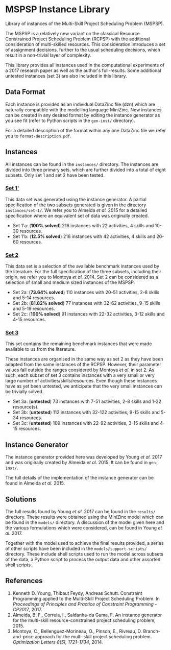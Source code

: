 # MSPSP Instance Library

Library of instances of the Multi-Skill Project Scheduling Problem (MSPSP).

The MSPSP is a relatively new variant on the classical Resource Constrained Project Scheduling Problem
(RCPSP) with the additional consideration of multi-skilled resources.
This consideration introduces a set of assignment decisions, further to the usual
scheduling decisions, which result in a non-trivial layer of complexity.

This library provides all instances used in the computational experiments of a 
2017 research paper as well as the author's full-results.
Some additional untested instances (set 3) are also included in this library.

## Data Format

Each instance is provided as an individual DataZinc file (dzn) which are 
naturally compatible with the modelling language MiniZinc. 
New instances can be created in any desired format by editing the 
instance generator as you see fit (refer to Python scripts in the `gen-inst/` directory).

For a detailed description of the format within any one DataZinc 
file we refer you to `format-description.pdf`.

## Instances

All instances can be found in the `instances/` directory. 
The instances are divided into three primary sets, 
which are further divided into a total of eight subsets.
Only set 1 and set 2 have been tested.

### [Set 1'](./instances/set-1/)

This data set was generated using the instance generator. 
A partial specification of the two subsets generated is given in the directory
`instances/set-1/`.
We refer you to Almeida *et al.* 2015 for a detailed specification where an equivalent set of data
was originally created.

* Set 1'a: (**100% solved**) 216 instances with 22 activities, 4 skills and 10-30 resources.
* Set 1'b: (**12.5% solved**) 216 instances with 42 activities, 4 skills and 20-60 resources.

### [Set 2](./instances/set-2/)

This data set is a selection of the available benchmark instances used by the literature. 
For the full specification of the three subsets, including their origin, we refer you to Montoya *et al.* 2014.
Set 2 can be considered as a selection of small and medium sized instances of the MSPSP.

* Set 2a: (**73.64% solved**) 110 instances with 20-51 activities, 2-8 skills and 5-14 resources.
* Set 2b: (**81.82% solved**) 77 instances with 32-62 activities, 9-15 skills and 5-19 resources.
* Set 2c: (**100% solved**) 91 instances with 22-32 activities, 3-12 skills and 4-15 resources.

### [Set 3](./instances/set-3/)

This set contains the remaining benchmark instances that were made available to us from the 
literature.

These instances are organised in the same way as set 2 as they have been 
adapted from the same instances of the RCPSP.
However, their parameter values fall outside the ranges considered by Montoya *et al.*
in set 2.
As such, each subset of set 3 contains instances with a very small or 
very large number of activities/skills/resources. 
Even though these instances have as yet been untested, 
we anticipate that the very small instances can be trivially solved.

* Set 3a: (**untested**) 73 instances with 7-51 activities, 2-8 skills and 1-22 resource(s).
* Set 3b: (**untested**) 112 instances with 32-122 activities, 9-15 skills and 5-34 resources.
* Set 3c: (**untested**) 109 instances with 22-92 activities, 3-15 skills and 4-15 resources.

<!-- The instances from set 3b and 3c with 92 and 122 activities are likely the most difficult in this library. -->

## Instance Generator

The instance generator provided here was developed by Young *et al.* 2017 and was originally created by Almeida *et al.* 2015. It can be found in `gen-inst/`.

The full details of the implementation of the instance generator can be found in Almeida *et al.* 2015.

## Solutions

The full results found by Young *et al.* 2017 can be found in the `results/` directory. These results were obtained using the MiniZinc model which can be found in the `models/` directory.
A discussion of the model given here and the various formulations which were considered,
can be found in Young *et al.* 2017.

Together with the model used to achieve the final results provided, a series of other
scripts have been included in the `models/support-scripts/` directory.
These include shell scripts used to run the model across subsets of the data,
a Python script to process the output data and 
other assorted shell scripts.

## References

1. Kenneth D. Young, Thibaut Feydy, Andreas Schutt. Constraint Programming applied to the Multi-Skill Project Scheduling Problem. In *Proceedings of Principles and Practice of Constraint Programming - CP2017*, 2017.
2. Almeida, B. F., Correia, I., Saldanha-da Gama, F. An instance generator for the multi-skill resource-constrained project scheduling problem, 2015.
3. Montoya, C., Bellenguez-Morineau, O., Pinson, E., Rivreau, D. Branch-and-price approach for the multi-skill project scheduling problem. *Optimization Letters 8(5), 1721–1734*, 2014.